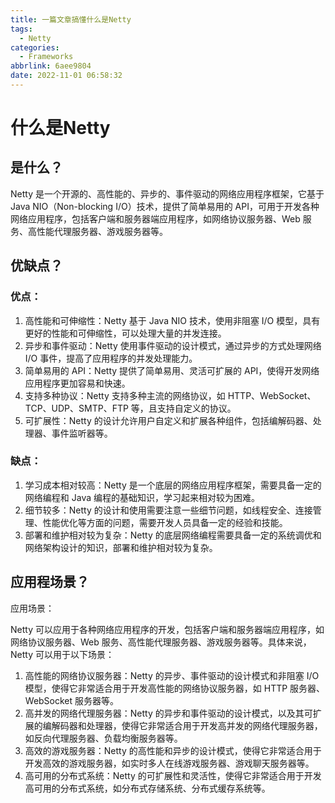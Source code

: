 ```yaml
---
title: 一篇文章搞懂什么是Netty
tags:
  - Netty
categories:
  - Frameworks
abbrlink: 6aee9804
date: 2022-11-01 06:58:32
---
```


# 什么是Netty

## 是什么？

Netty 是一个开源的、高性能的、异步的、事件驱动的网络应用程序框架，它基于 Java NIO（Non-blocking I/O）技术，提供了简单易用的 API，可用于开发各种网络应用程序，包括客户端和服务器端应用程序，如网络协议服务器、Web 服务、高性能代理服务器、游戏服务器等。

## 优缺点？

### 优点：

1. 高性能和可伸缩性：Netty 基于 Java NIO 技术，使用非阻塞 I/O 模型，具有更好的性能和可伸缩性，可以处理大量的并发连接。
2. 异步和事件驱动：Netty 使用事件驱动的设计模式，通过异步的方式处理网络 I/O 事件，提高了应用程序的并发处理能力。
3. 简单易用的 API：Netty 提供了简单易用、灵活可扩展的 API，使得开发网络应用程序更加容易和快速。
4. 支持多种协议：Netty 支持多种主流的网络协议，如 HTTP、WebSocket、TCP、UDP、SMTP、FTP 等，且支持自定义的协议。
5. 可扩展性：Netty 的设计允许用户自定义和扩展各种组件，包括编解码器、处理器、事件监听器等。

### 缺点：

1. 学习成本相对较高：Netty 是一个底层的网络应用程序框架，需要具备一定的网络编程和 Java 编程的基础知识，学习起来相对较为困难。
2. 细节较多：Netty 的设计和使用需要注意一些细节问题，如线程安全、连接管理、性能优化等方面的问题，需要开发人员具备一定的经验和技能。
3. 部署和维护相对较为复杂：Netty 的底层网络编程需要具备一定的系统调优和网络架构设计的知识，部署和维护相对较为复杂。

## 应用程场景？

应用场景：

Netty 可以应用于各种网络应用程序的开发，包括客户端和服务器端应用程序，如网络协议服务器、Web 服务、高性能代理服务器、游戏服务器等。具体来说，Netty 可以用于以下场景：

1. 高性能的网络协议服务器：Netty 的异步、事件驱动的设计模式和非阻塞 I/O 模型，使得它非常适合用于开发高性能的网络协议服务器，如 HTTP 服务器、WebSocket 服务器等。
2. 高并发的网络代理服务器：Netty 的异步和事件驱动的设计模式，以及其可扩展的编解码器和处理器，使得它非常适合用于开发高并发的网络代理服务器，如反向代理服务器、负载均衡服务器等。
3. 高效的游戏服务器：Netty 的高性能和异步的设计模式，使得它非常适合用于开发高效的游戏服务器，如实时多人在线游戏服务器、游戏聊天服务器等。
4. 高可用的分布式系统：Netty 的可扩展性和灵活性，使得它非常适合用于开发高可用的分布式系统，如分布式存储系统、分布式缓存系统等。